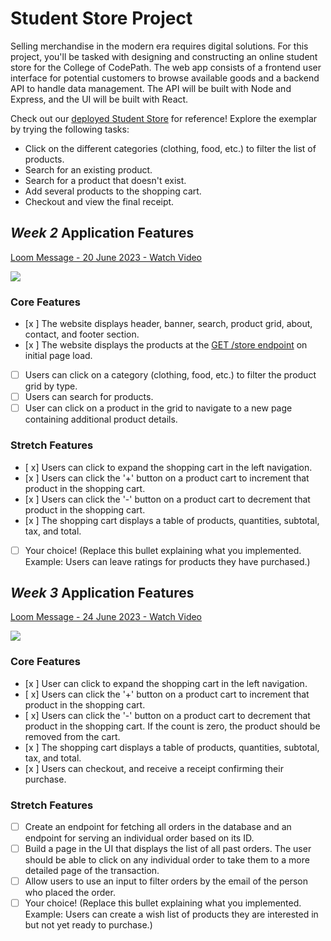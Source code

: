 # Student Store Project

Selling merchandise in the modern era requires digital solutions. For this project, you'll be tasked with designing and constructing an online student store for the College of CodePath. The web app consists of a frontend user interface for potential customers to browse available goods and a backend API to handle data management. The API will be built with Node and Express, and the UI will be built with React.

Check out our [deployed Student Store](https://codepath-student-store-demo.surge.sh/) for reference! Explore the exemplar by trying the following tasks:

- Click on the different categories (clothing, food, etc.) to filter the list of products.
- Search for an existing product.
- Search for a product that doesn't exist.
- Add several products to the shopping cart.
- Checkout and view the final receipt.

## *Week 2* Application Features

<a href="https://www.loom.com/share/854e6553eb0b49a78fc756c3dd7c50a9">
    <p>Loom Message - 20 June 2023 - Watch Video</p>
    <img style="max-width:300px;" src="null">
  </a>


### Core Features

- [x ] The website displays header, banner, search, product grid, about, contact, and footer section.
- [x ] The website displays the products at the [GET /store endpoint](https://codepath-store-api.herokuapp.com/store) on initial page load.
- [ ] Users can click on a category (clothing, food, etc.) to filter the product grid by type.
- [ ] Users can search for products.
- [ ] User can click on a product in the grid to navigate to a new page containing additional product details.

### Stretch Features

- [ x] Users can click to expand the shopping cart in the left navigation.
- [x ] Users can click the '+' button on a product cart to increment that product in the shopping cart.
- [x ] Users can click the '-' button on a product cart to decrement that product in the shopping cart.
- [x ] The shopping cart displays a table of products, quantities, subtotal, tax, and total.
- [ ] Your choice! (Replace this bullet explaining what you implemented. Example: Users can leave ratings for products they have purchased.)

## *Week 3* Application Features

<!-- UPDATED CODE W3 -->

<a href="https://www.loom.com/share/5f4e12e53d294129923b2d8a06ad45a3">
    <p>Loom Message - 24 June 2023 - Watch Video</p>
    <img style="max-width:300px;" src="https://cdn.loom.com/sessions/thumbnails/5f4e12e53d294129923b2d8a06ad45a3-with-play.gif">
  </a>

### Core Features

- [x ] User can click to expand the shopping cart in the left navigation.
- [ x] Users can click the '+' button on a product cart to increment that product in the shopping cart.
- [ x] Users can click the '-' button on a product cart to decrement that product in the shopping cart. If the count is zero, the product should be removed from the cart.
- [x ] The shopping cart displays a table of products, quantities, subtotal, tax, and total.
- [x ] Users can checkout, and receive a receipt confirming their purchase.

### Stretch Features

- [ ] Create an endpoint for fetching all orders in the database and an endpoint for serving an individual order based on its ID.
- [ ] Build a page in the UI that displays the list of all past orders. The user should be able to click on any individual order to take them to a more detailed page of the transaction.
- [ ] Allow users to use an input to filter orders by the email of the person who placed the order.
- [ ] Your choice! (Replace this bullet explaining what you implemented. Example: Users can create a wish list of products they are interested in but not yet ready to purchase.)
